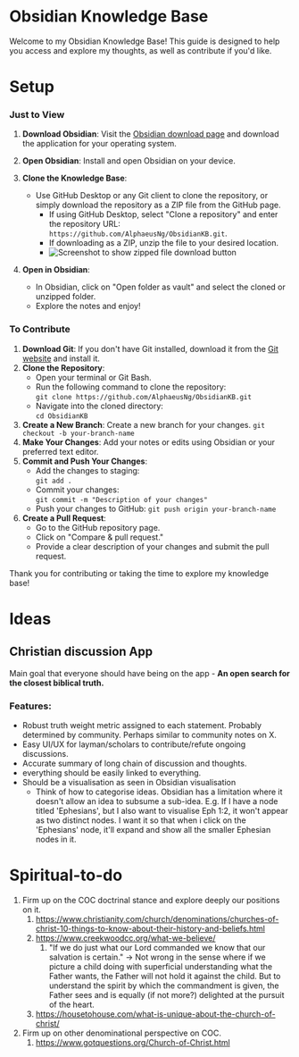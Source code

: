 # Obsidian Knowledge Base
Welcome to my Obsidian Knowledge Base! This guide is designed to help you access and explore my thoughts, as well as contribute if you'd like.

# Setup 
### Just to View

1. **Download Obsidian**: Visit the [Obsidian download page](https://obsidian.md/download) and download the application for your operating system.
2. **Open Obsidian**: Install and open Obsidian on your device.
3. **Clone the Knowledge Base**:
    - Use GitHub Desktop or any Git client to clone the repository, or simply download the repository as a ZIP file from the GitHub page.
	    - If using GitHub Desktop, select "Clone a repository" and enter the repository URL: `https://github.com/AlphaeusNg/ObsidianKB.git`.
	    - If downloading as a ZIP, unzip the file to your desired location.
      - ![Screenshot to show zipped file download button](https://github.com/user-attachments/assets/5e6587f3-4936-4d24-9e10-ea2d680cf0ac)

1. **Open in Obsidian**:
    - In Obsidian, click on "Open folder as vault" and select the cloned or unzipped folder.
    - Explore the notes and enjoy!

### To Contribute

1. **Download Git**: If you don't have Git installed, download it from the [Git website](https://git-scm.com/downloads) and install it.
2. **Clone the Repository**:
    - Open your terminal or Git Bash.
    - Run the following command to clone the repository:      
        `git clone https://github.com/AlphaeusNg/ObsidianKB.git`
    - Navigate into the cloned directory:        
        `cd ObsidianKB`
3. **Create a New Branch**: Create a new branch for your changes.
		`git checkout -b your-branch-name`
1. **Make Your Changes**: Add your notes or edits using Obsidian or your preferred text editor.
2. **Commit and Push Your Changes**:
    - Add the changes to staging:        
        `git add .`
    - Commit your changes:        
        `git commit -m "Description of your changes"`
    - Push your changes to GitHub:
        `git push origin your-branch-name`
6. **Create a Pull Request**:
    - Go to the GitHub repository page.
    - Click on "Compare & pull request."
    - Provide a clear description of your changes and submit the pull request.

Thank you for contributing or taking the time to explore my knowledge base!

# Ideas
## Christian discussion App
Main goal that everyone should have being on the app - **An open search for the closest biblical truth.**
### Features:
- Robust truth weight metric assigned to each statement. Probably determined by community. Perhaps similar to community notes on X.
- Easy UI/UX for layman/scholars to contribute/refute ongoing discussions.
- Accurate summary of long chain of discussion and thoughts.
- everything should be easily linked to everything.
- Should be a visualisation as seen in Obsidian visualisation
  - Think of how to categorise ideas. Obsidian has a limitation where it doesn't allow an idea to subsume a sub-idea. E.g. If I have a node titled 'Ephesians', but I also want to visualise Eph 1:2, it won't appear as two distinct nodes. I want it so that when i click on the 'Ephesians' node, it'll expand and show all the smaller Ephesian nodes in it.

# Spiritual-to-do
1. Firm up on the COC doctrinal stance and explore deeply our positions on it.
	1. https://www.christianity.com/church/denominations/churches-of-christ-10-things-to-know-about-their-history-and-beliefs.html
	2. https://www.creekwoodcc.org/what-we-believe/
		1. "If we do just what our Lord commanded we know that our salvation is certain." -> Not wrong in the sense where if we picture a child doing with superficial understanding what the Father wants, the Father will not hold it against the child. But to understand the spirit by which the commandment is given, the Father sees and is equally (if not more?) delighted at the pursuit of the heart.
	3. https://housetohouse.com/what-is-unique-about-the-church-of-christ/
2. Firm up on other denominational perspective on COC.
	1. https://www.gotquestions.org/Church-of-Christ.html
